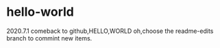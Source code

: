 # hello-world
2020.7.1 comeback to github,HELLO,WORLD
oh,choose the readme-edits branch to commint new items.
